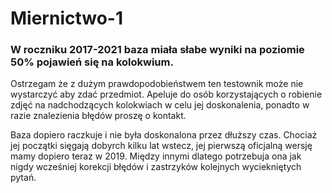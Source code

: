 # Miernictwo-1

### W roczniku 2017-2021 baza miała słabe wyniki na poziomie 50% pojawień się na kolokwium.

Ostrzegam że z dużym prawdopodobieństwem ten testownik może nie wystarczyć aby zdać przedmiot. Apeluje do osób korzystających o robienie zdjęć na nadchodzących kolokwiach w celu jej doskonalenia, ponadto w razie znalezienia błędów proszę o kontakt. 

Baza dopiero raczkuje i nie była doskonalona przez dłuższy czas. Chociaż jej początki sięgają dobyrch kilku lat wstecz, jej pierwszą oficjalną wersję mamy dopiero teraz w 2019. Między innymi dlatego potrzebuja ona jak nigdy wcześniej korekcji błędów i zastrzyków kolejnych wyciekniętych pytań.
